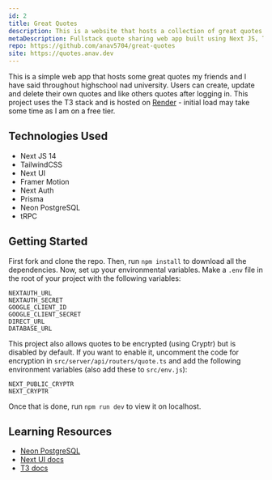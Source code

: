 ```yaml
---
id: 2
title: Great Quotes
description: This is a website that hosts a collection of great quotes said by my great friends throughout highschool and university. They talk too much and I needed to preserve their words.
metaDescription: Fullstack quote sharing web app built using Next JS, TailwindCSS, Prisma & Drizzle and Postgres (Neon) with the frontend and backend hosted on Vercel.
repo: https://github.com/anav5704/great-quotes
site: https://quotes.anav.dev
---
```


This is a simple web app that hosts some great quotes my friends and I have said throughout highschool nad university. Users can create, update and delete their own quotes and like others quotes after logging in. This project uses the T3 stack and is hosted on [Render](https://render.com) - initial load may take some time as I am on a free tier.

## Technologies Used

- Next JS 14
- TailwindCSS
- Next UI
- Framer Motion
- Next Auth
- Prisma
- Neon PostgreSQL
- tRPC

## Getting Started

First fork and clone the repo. Then, run `npm install` to download all the dependencies. Now, set up your environmental variables. Make a `.env` file in the root of your project with the following variables:

```
NEXTAUTH_URL
NEXTAUTH_SECRET
GOOGLE_CLIENT_ID
GOOGLE_CLIENT_SECRET
DIRECT_URL
DATABASE_URL
```

This project also allows quotes to be encrypted (using Cryptr) but is disabled by default. If you want to enable it, uncomment the code for encryption in `src/server/api/routers/quote.ts` and add the following environment variables (also add these to `src/env.js`):

```
NEXT_PUBLIC_CRYPTR
NEXT_CRYPTR
```

Once that is done, run `npm run dev` to view it on localhost.

## Learning Resources

- [Neon PostgreSQL](https://neon.tech/)
- [Next UI docs](https://www.youtube.com/watch?v=Kz0srrlecRQ&t=719s)
- [T3 docs](https://t3.gg/)

